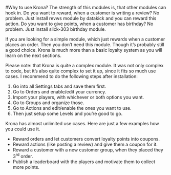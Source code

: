 #Why to use Krona?
The strength of this modules is, that other modules can hook in. Do you want to reward, when a customer is writing a review? No problem.
Just install revws module by datakick and you can reward this action. Do you want to give points, when a customer has birthday? No problem.
Just install slick-303 birthday module.

If you are looking for a simple module, which just rewards when a customer places an order. Then you don’t need this module. Though it’s probably still a good choice.
Krona is much more than a basic loyalty system as you will learn on the next sections.

Please note: that Krona is quite a complex module. It was not only complex to code, but it’s also quite complex to set it up, since it fits so much use cases.
I recommend to do the following steps after installation:

1. Go into all Settings tabs and save them first.
2. Go to Orders and enable/edit your currency.
3. Import your players, with whichever or both options you want.
4. Go to Groups and organize those.
5. Go to Actions and edit/enable the ones you want to use.
6. Then just setup some Levels and you’re good to go.

Krona has almost unlimited use cases. Here are just a few examples how you could use it.

- Reward orders and let customers convert loyalty points into coupons.
- Reward actions (like posting a review) and give them a coupon for it.
- Reward a customer with a new customer group, when they placed they 3<sup>rd</sup> order.
- Publish a leaderboard with the players and motivate them to collect more points.
